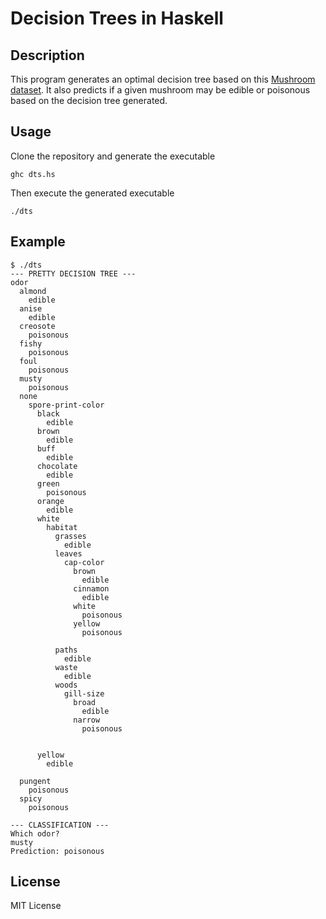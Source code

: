 # Decision Trees in Haskell

## Description

This program generates an optimal decision tree based on this [Mushroom dataset](https://archive.ics.uci.edu/ml/datasets/Mushroom). It also predicts if a given mushroom may be edible or poisonous based on the decision tree generated.

## Usage

Clone the repository and generate the executable

    ghc dts.hs

Then execute the generated executable

    ./dts

## Example

    $ ./dts
    --- PRETTY DECISION TREE ---
    odor
      almond
        edible
      anise
        edible
      creosote
        poisonous
      fishy
        poisonous
      foul
        poisonous
      musty
        poisonous
      none
        spore-print-color
          black
            edible
          brown
            edible
          buff
            edible
          chocolate
            edible
          green
            poisonous
          orange
            edible
          white
            habitat
              grasses
                edible
              leaves
                cap-color
                  brown
                    edible
                  cinnamon
                    edible
                  white
                    poisonous
                  yellow
                    poisonous

              paths
                edible
              waste
                edible
              woods
                gill-size
                  broad
                    edible
                  narrow
                    poisonous


          yellow
            edible

      pungent
        poisonous
      spicy
        poisonous

    --- CLASSIFICATION ---
    Which odor?
    musty
    Prediction: poisonous

## License

MIT License

